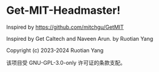 # Get-MIT-Headmaster!

Inspired by https://github.com/mitchgu/GetMIT

Inspired by Get Caltech and Naveen Arun. by Ruotian Yang

Copyright (c) 2023-2024 Ruotian Yang

该项目受 GNU-GPL-3.0-only 许可证的条款支配。

